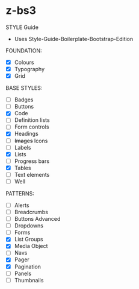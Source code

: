 # z-bs3

STYLE Guide

- Uses Style-Guide-Boilerplate-Bootstrap-Edition

FOUNDATION:
- [x] Colours
- [x] Typography
- [x] Grid

BASE STYLES:
- [ ] Badges
- [ ] Buttons
- [x] Code
- [ ] Definition lists
- [ ] Form controls  
- [x] Headings
- [ ] ~~Images~~ Icons
- [ ] Labels
- [x] Lists   
- [ ] Progress bars
- [x] Tables
- [ ] Text elements
- [ ] Well

PATTERNS:
- [ ] Alerts
- [ ] Breadcrumbs
- [ ] Buttons Advanced
- [ ] Dropdowns
- [ ] Forms
- [x] List Groups
- [x] Media Object
- [ ] Navs
- [x] Pager
- [x] Pagination
- [ ] Panels
- [ ] Thumbnails   
